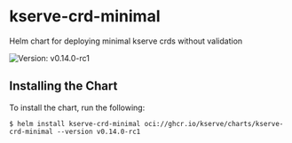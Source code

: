 # kserve-crd-minimal

Helm chart for deploying minimal kserve crds without validation

![Version: v0.14.0-rc1](https://img.shields.io/badge/Version-v0.14.0--rc1-informational?style=flat-square)

## Installing the Chart

To install the chart, run the following:

```console
$ helm install kserve-crd-minimal oci://ghcr.io/kserve/charts/kserve-crd-minimal --version v0.14.0-rc1
```
